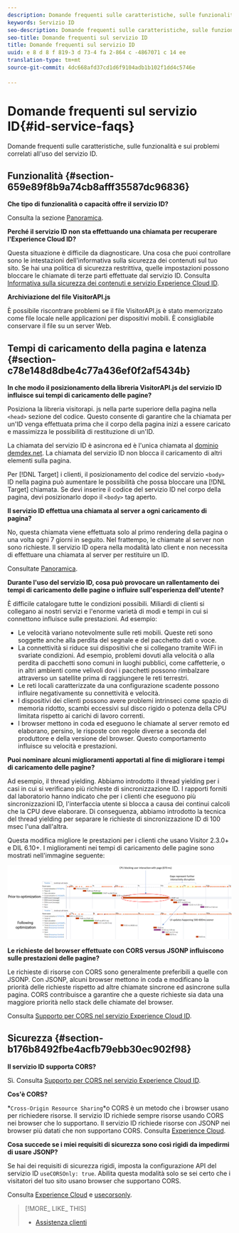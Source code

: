 ```yaml
---
description: Domande frequenti sulle caratteristiche, sulle funzionalità e sui problemi correlati all'uso del servizio ID.
keywords: Servizio ID
seo-description: Domande frequenti sulle caratteristiche, sulle funzionalità e sui problemi correlati all'uso del servizio ID.
seo-title: Domande frequenti sul servizio ID
title: Domande frequenti sul servizio ID
uuid: e 8 d 8 f 819-3 d 73-4 fa 2-864 c -4867071 c 14 ee
translation-type: tm+mt
source-git-commit: 4dc668afd37cd1d6f9104adb1b102f1dd4c5746e

---
```



# Domande frequenti sul servizio ID{#id-service-faqs}

Domande frequenti sulle caratteristiche, sulle funzionalità e sui problemi correlati all&#39;uso del servizio ID.

## Funzionalità {#section-659e89f8b9a74cb8afff35587dc96836}

**Che tipo di funzionalità o capacità offre il servizio ID?**

Consulta la sezione [Panoramica](../mcvid-introduction/mcvid-overview.md).

**Perché il servizio ID non sta effettuando una chiamata per recuperare l&#39;Experience Cloud ID?**

Questa situazione è difficile da diagnosticare. Una cosa che puoi controllare sono le intestazioni dell&#39;informativa sulla sicurezza dei contenuti sul tuo sito. Se hai una politica di sicurezza restrittiva, quelle impostazioni possono bloccare le chiamate di terze parti effettuate dal servizio ID. Consulta  [Informativa sulla sicurezza dei contenuti e servizio Experience Cloud ID](../mcvid-reference/mcvid-csp.md#concept-968c423a7392479db0a0d821ae9783e3).

**Archiviazione del file VisitorAPI.js**

È possibile riscontrare problemi se il file VisitorAPI.js è stato memorizzato come file locale nelle applicazioni per dispositivi mobili. È consigliabile conservare il file su un server Web.

## Tempi di caricamento della pagina e latenza {#section-c78e148d8dbe4c77a436ef0f2af5434b}

**In che modo il posizionamento della libreria VisitorAPI.js del servizio ID influisce sui tempi di caricamento delle pagine?**

Posiziona la libreria visitorapi. js nella parte superiore della pagina nella `<head>` sezione del codice. Questo consente di garantire che la chiamata per un&#39;ID venga effettuata prima che il corpo della pagina inizi a essere caricato e massimizza le possibilità di restituzione di un&#39;ID.

La chiamata del servizio ID è asincrona ed è l&#39;unica chiamata al [dominio demdex.net](https://marketing.adobe.com/resources/help/en_US/aam/demdex-calls.html). La chiamata del servizio ID non blocca il caricamento di altri elementi sulla pagina.

Per [!DNL Target] i clienti, il posizionamento del codice del servizio `<body>` ID nella pagina può aumentare le possibilità che possa bloccare una [!DNL Target] chiamata. Se devi inserire il codice del servizio ID nel corpo della pagina, devi posizionarlo dopo il `<body>` tag aperto.

**Il servizio ID effettua una chiamata al server a ogni caricamento di pagina?**

No, questa chiamata viene effettuata solo al primo rendering della pagina o una volta ogni 7 giorni in seguito. Nel frattempo, le chiamate al server non sono richieste. Il servizio ID opera nella modalità lato client e non necessita di effettuare una chiamata al server per restituire un ID.

Consultate [Panoramica](../mcvid-introduction/mcvid-overview.md).

**Durante l&#39;uso del servizio ID, cosa può provocare un rallentamento dei tempi di caricamento delle pagine o influire sull&#39;esperienza dell&#39;utente?**

È difficile catalogare tutte le condizioni possibili. Miliardi di clienti si collegano ai nostri servizi e l&#39;enorme varietà di modi e tempi in cui si connettono influisce sulle prestazioni. Ad esempio:

* Le velocità variano notevolmente sulle reti mobili. Queste reti sono soggette anche alla perdita del segnale e del pacchetto dati o voce.
* La connettività si riduce sui dispositivi che si collegano tramite WiFi in svariate condizioni. Ad esempio, problemi dovuti alla velocità o alla perdita di pacchetti sono comuni in luoghi pubblici, come caffetterie, o in altri ambienti come velivoli dovi i pacchetti possono rimbalzare attraverso un satellite prima di raggiungere le reti terrestri.
* Le reti locali caratterizzate da una configurazione scadente possono influire negativamente su connettività e velocità.
* I dispositivi dei clienti possono avere problemi intrinseci come spazio di memoria ridotto, scambi eccessivi sul disco rigido o potenza della CPU limitata rispetto ai carichi di lavoro correnti.
* I browser mettono in coda ed eseguono le chiamate al server remoto ed elaborano, persino, le risposte con regole diverse a seconda del produttore e della versione del browser. Questo comportamento influisce su velocità e prestazioni.

**Puoi nominare alcuni miglioramenti apportati al fine di migliorare i tempi di caricamento delle pagine?**

Ad esempio, il thread yielding. Abbiamo introdotto il thread yielding per i casi in cui si verificano più richieste di sincronizzazione ID. I rapporti forniti dal laboratorio hanno indicato che per i clienti che eseguono più sincronizzazioni ID, l&#39;interfaccia utente si blocca a causa dei continui calcoli che la CPU deve elaborare. Di conseguenza, abbiamo introdotto la tecnica del thread yielding per separare le richieste di sincronizzazione ID di 100 msec l&#39;una dall&#39;altra.

Questa modifica migliore le prestazioni per i clienti che usano Visitor 2.3.0+ e DIL 6.10+. I miglioramenti nei tempi di caricamento delle pagine sono mostrati nell&#39;immagine seguente:

![](assets/id_sync_improvements_copy.png)

**Le richieste del browser effettuate con CORS versus JSONP influiscono sulle prestazioni delle pagine?**

Le richieste di risorse con CORS sono generalmente preferibili a quelle con JSONP. Con JSONP, alcuni browser mettono in coda e modificano la priorità delle richieste rispetto ad altre chiamate sincrone ed asincrone sulla pagina. CORS contribuisce a garantire che a queste richieste sia data una maggiore priorità nello stack delle chiamate del browser.

Consulta  [Supporto per CORS nel servizio Experience Cloud ID](../mcvid-reference/mcvid-cors.md#concept-6c280446990d46d88ba9da15d2dcc758).

## Sicurezza {#section-b176b8492fbe4acfb79ebb30ec902f98}

**Il servizio ID supporta CORS?**

Sì. Consulta  [Supporto per CORS nel servizio Experience Cloud ID](../mcvid-reference/mcvid-cors.md#concept-6c280446990d46d88ba9da15d2dcc758).

**Cos&#39;è CORS?**

*`Cross-Origin Resource Sharing`*o CORS è un metodo che i browser usano per richiedere risorse. Il servizio ID richiede sempre risorse usando CORS nei browser che lo supportano. Il servizio ID richiede risorse con JSONP nei browser più datati che non supportano CORS. Consulta  [Experience Cloud](../mcvid-reference/mcvid-cors.md#concept-6c280446990d46d88ba9da15d2dcc758).

**Cosa succede se i miei requisiti di sicurezza sono così rigidi da impedirmi di usare JSONP?**

Se hai dei requisiti di sicurezza rigidi, imposta la configurazione API del servizio ID `useCORSOnly: true`. Abilita questa modalità solo se sei certo che i visitatori del tuo sito usano browser che supportano CORS.

Consulta  [Experience Cloud](../mcvid-reference/mcvid-cors.md#concept-6c280446990d46d88ba9da15d2dcc758) e [usecorsonly](../mcvid-library/mcvid-function-vars/mcvid-use-cors-only.md#reference-8a9a143d838b48d6b23329b84b13e1fa).

>[!MORE_ LIKE_ THIS]
>
>* [Assistenza clienti](https://helpx.adobe.com/marketing-cloud/contact-support.html)

